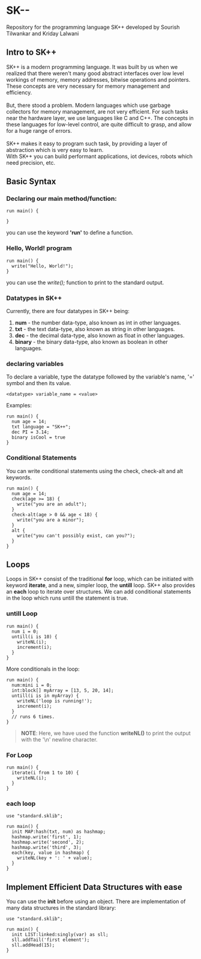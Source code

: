 # SK--
Repository for the programming language SK++ developed by Sourish Tilwankar and Kriday Lalwani
<br>
## Intro to SK++
SK++ is a modern programming language. It was built by us when we realized that there weren't many good abstract interfaces over low level workings of memory,
memory addresses, bitwise operations and pointers. These concepts are very necessary for memory management and efficiency. <br><br>
But, there stood a problem. Modern languages which use garbage collectors for memory management, are not very efficient. For such tasks near the hardware layer, we use languages like C and C++. The concepts in these languages for low-level control, are quite difficult to grasp, and allow for a huge range of errors. <br><br>
SK++ makes it easy to program such task, by providing a layer of abstraction which is very easy to learn. <br>
With SK++ you can build performant applications, iot devices, robots which need precision, etc. <br>
## Basic Syntax
### Declaring our main method/function:
```
run main() {

}
```
you can use the keyword **'run'** to define a function.
<br>
### Hello, World! program
```
run main() {
  write("Hello, World!");
}
```
you can use the *write();* function to print to the standard output.
<br>
### Datatypes in SK++
Currently, there are four datatypes in SK++ being:
1. **num** - the number data-type, also known as int in other languages.
2. **txt** - the text data-type, also known as string in other languages.
3. **dec** - the decimal data-type, also known as float in other languages.
4. **binary** - the binary data-type, also known as boolean in other languages.

### declaring variables
To declare a variable, type the datatype followed by the variable's name, '=' symbol and then its value.
```
<datatype> variable_name = <value>
```

Examples:
```
run main() {
  num age = 14;
  txt language = "SK++";
  dec PI = 3.14;
  binary isCool = true
}
```

### Conditional Statements
You can write conditional statements using the check, check-alt and alt keywords.
```
run main() {
  num age = 14;
  check(age >= 18) {
    write("you are an adult");
  }
  check-alt(age > 0 && age < 18) {
    write("you are a minor");
  }
  alt {
    write("you can't possibly exist, can you?");
  }
}
```

## Loops
Loops in SK++ consist of the traditional **for** loop, which can be initiated with keyword **iterate**, and a new, simpler loop, the **untill** loop.
SK++ also provides an **each** loop to iterate over structures.
We can add conditional statements in the loop which runs untill the statement is true.
### untill Loop
```
run main() {
  num i = 0;
  untill(i is 10) {
    writeNL(i);
    increment(i);
  }
}
```

More conditionals in the loop:

```
run main() {
  num:mini i = 0;
  int:block[] myArray = [13, 5, 20, 14]; 
  untill(i is in myArray) {
    writeNL('loop is running!');
    increment(i);
  }
  // runs 6 times.
}
```

> **NOTE**: Here, we have used the function **writeNL()** to print the output with the '\n' newline character.

### For Loop
```
run main() {
  iterate(i from 1 to 10) {
    writeNL(i);
  }
}
```

### each loop
```
use "standard.sklib";

run main() {
  init MAP:hash(txt, num) as hashmap;
  hashmap.write('first', 1);
  hashmap.write('second', 2);
  hashmap.write('third', 3);
  each(key, value in hashmap) {
    writeNL(key + ': ' + value);
  }
}
```

## Implement Efficient Data Structures with ease
You can use the **init** before using an object. There are implementation of many data structures in the standard library:

```
use "standard.sklib";

run main() {
  init LIST:linked:singly(var) as sll;
  sll.addTail('first element');
  sll.addHead(15);
}
```
